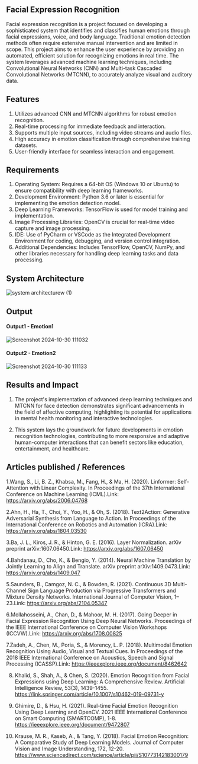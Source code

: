 ## Facial Expression Recognition 
Facial expression recognition is a project focused on developing a sophisticated system that identifies and classifies human emotions through facial expressions, voice, and body language. Traditional emotion detection methods often require extensive manual intervention and are limited in scope. This project aims to enhance the user experience by providing an automated, efficient solution for recognizing emotions in real time. The system leverages advanced machine learning techniques, including Convolutional Neural Networks (CNN) and Multi-task Cascaded Convolutional Networks (MTCNN), to accurately analyze visual and auditory data.

## Features
1. Utilizes advanced CNN and MTCNN algorithms for robust emotion recognition.
2. Real-time processing for immediate feedback and interaction.
3. Supports multiple input sources, including video streams and audio files.
4. High accuracy in emotion classification through comprehensive training datasets.
5. User-friendly interface for seamless interaction and engagement.
## Requirements
1. Operating System: Requires a 64-bit OS (Windows 10 or Ubuntu) to ensure compatibility with deep learning frameworks.
2. Development Environment: Python 3.6 or later is essential for implementing the emotion detection model.
3. Deep Learning Frameworks: TensorFlow is used for model training and implementation.
4. Image Processing Libraries: OpenCV is crucial for real-time video capture and image processing.
5. IDE: Use of PyCharm or VSCode as the Integrated Development Environment for coding, debugging, and version control integration.
6. Additional Dependencies: Includes TensorFlow, OpenCV, NumPy, and other libraries necessary for handling deep learning tasks and data processing.

## System Architecture

![system architecturew (1)](https://github.com/user-attachments/assets/ed739bcd-b037-4d06-9db3-7f2ee7852429)

## Output

#### Output1 - Emotion1
![Screenshot 2024-10-30 111032](https://github.com/user-attachments/assets/1d4be640-6f0e-44c3-911b-aefbe8c8243b)


#### Output2 - Emotion2
![Screenshot 2024-10-30 111133](https://github.com/user-attachments/assets/cdccc9cf-ba50-43dc-84ca-bd9383ed4a15)


## Results and Impact
1. The project's implementation of advanced deep learning techniques and MTCNN for face detection demonstrates significant advancements in the field of affective computing, highlighting its potential for applications in mental health monitoring and interactive technologies.

2. This system lays the groundwork for future developments in emotion recognition technologies, contributing to more responsive and adaptive human-computer interactions that can benefit sectors like education, entertainment, and healthcare.
## Articles published / References
1.Wang, S., Li, B. Z., Khabsa, M., Fang, H., & Ma, H. (2020). Linformer: Self-Attention with Linear Complexity. In Proceedings of the 37th International Conference on Machine Learning (ICML).Link: https://arxiv.org/abs/2006.04768

2.Ahn, H., Ha, T., Choi, Y., Yoo, H., & Oh, S. (2018). Text2Action: Generative Adversarial Synthesis from Language to Action. In Proceedings of the International Conference on Robotics and Automation (ICRA).Link: https://arxiv.org/abs/1804.03530

3.Ba, J. L., Kiros, J. R., & Hinton, G. E. (2016). Layer Normalization. arXiv preprint arXiv:1607.06450.Link: https://arxiv.org/abs/1607.06450

4.Bahdanau, D., Cho, K., & Bengio, Y. (2014). Neural Machine Translation by Jointly Learning to Align and Translate. arXiv preprint arXiv:1409.0473.Link: https://arxiv.org/abs/1409.047

5.Saunders, B., Camgoz, N. C., & Bowden, R. (2021). Continuous 3D Multi-Channel Sign Language Production via Progressive Transformers and Mixture Density Networks. International Journal of Computer Vision, 1–23.Link: https://arxiv.org/abs/2104.05347

6.Mollahosseini, A., Chan, D., & Mahoor, M. H. (2017). Going Deeper in Facial Expression Recognition Using Deep Neural Networks. Proceedings of the IEEE International Conference on Computer Vision Workshops (ICCVW).Link: https://arxiv.org/abs/1708.00825

7.Zadeh, A., Chen, M., Poria, S., & Morency, L. P. (2018). Multimodal Emotion Recognition Using Audio, Visual and Textual Cues. In Proceedings of the 2018 IEEE International Conference on Acoustics, Speech and Signal Processing (ICASSP).Link: https://ieeexplore.ieee.org/document/8462642


8. Khalid, S., Shah, A., & Chen, S. (2020). Emotion Recognition from Facial Expressions using Deep Learning: A Comprehensive Review. Artificial Intelligence Review, 53(3), 1439-1455.
https://link.springer.com/article/10.1007/s10462-019-09731-y

9. Ghimire, D., & Hsu, H. (2021). Real-time Facial Emotion Recognition Using Deep Learning and OpenCV. 2021 IEEE International Conference on Smart Computing (SMARTCOMP), 1-8.
https://ieeexplore.ieee.org/document/9472807

10.  Krause, M. R., Kaseb, A., & Tang, Y. (2018). Facial Emotion Recognition: A Comparative Study of Deep Learning Models. Journal of Computer Vision and Image Understanding, 172, 12-20.
https://www.sciencedirect.com/science/article/pii/S1077314218300179




